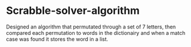 # Scrabble-solver-algorithm
Designed an algorithm that permutated through a set of 7 letters, then compared each permutation to words in the dictionairy and when a match case was found it stores the word in a list.
